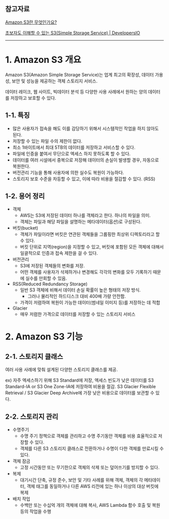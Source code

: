 ## 참고자료

[Amazon S3란 무엇인가요?](https://docs.aws.amazon.com/ko_kr/AmazonS3/latest/userguide/Welcome.html)

[초보자도 이해할 수 있는 S3(Simple Storage Service) | DevelopersIO](https://dev.classmethod.jp/articles/for-beginner-s3-explanation/)

---

# 1. Amazon S3 개요

Amazon S3(Amazon Simple Storage Service)는 업계 최고의 확장성, 데이터 가용성, 보안 및 성능을 제공하는 객체 스토리지 서비스.

데이터 레이크, 웹 사이트, 빅데이터 분석 등 다양한 사용 사례에서 원하는 양의 데이터를 저장하고 보호할 수 있다.

## 1-1. 특징

- 많은 사용자가 접속을 해도 이를 감당하기 위해서 시스템적인 작업을 하지 않아도 된다.
- 저장할 수 있는 파일 수의 제한이 없다.
- 최소 1바이트에서 최대 5TB의 데이터를 저장하고 서비스할 수 있다.
- 파일에 인증을 붙여서 무단으로 엑세스 하지 못하도록 할 수 있다.
- 데이터를 여러 시설에서 중복으로 저장해 데이터의 손실이 발생할 경우, 자동으로 복원한다.
- 버전관리 기능을 통해 사용자에 의한 실수도 복원이 가능하다.
- 스토리지 보호 수준을 차등할 수 있고, 이에 따라 비용을 절감할 수 있다. (RSS)

## 1-2. 용어 정리

- 객체
    - AWS는 S3에 저장된 데이터 하나를 객체라고 한다. 하나의 파일을 의미.
    - 객체는 파일과 해당 파일을 설명하는 메타데이터(옵션)로 구성된다.
- 버킷(bucket)
    - 객체가 파일이라면 버킷은 연관된 객체들을 그룹핑한 최상위 디렉토리라고 할 수 있다.
    - 버킷 단위로 지역(region)을 지정할 수 있고, 버킷에 포함된 모든 객체에 대해서 일괄적으로 인증과 접속 제한을 걸 수 있다.
- 버전관리
    - S3에 저장된 객체들의 변화를 저장.
    - 어떤 객체를 사용자가 삭제하거나 변경해도 각각의 변화를 모두 기록하기 때문에 실수를 만회할 수 있음.
- RSS(Reduced Redundancy Storage)
    - 일반 S3 객체에 비해서 데이터 손실 확률이 높은 형태의 저장 방식.
        - 그러나 물리적인 하드디스크 대비 400배 가량 안전함.
    - 가격이 저렴하여 복원이 가능한 데이터(썸네일 이미지 등)를 저장하는 데 적합
- Glacier
    - 매우 저렴한 가격으로 데이터를 저장할 수 있는 스토리지 서비스

# 2. Amazon S3 기능

## 2-1. 스토리지 클래스

여러 사용 사례에 맞춰 설계된 다양한 스토리지 클래스를 제공.

ex) 자주 엑세스하기 위해 S3 Standard에 저장, 엑세스 빈도가 낮은 데이터를 S3 Standard-IA or S3 One Zone-IA에 저장하여 비용을 절감. S3 Glacier Flexible Retrieval / S3 Glacier Deep Archive에 가장 낮은 비용으로 데이터를 보관할 수 있다.

## 2-2. 스토리지 관리

- 수명주기
    - 수명 주기 정책으로 객체를 관리하고 수명 주기동안 객체를 비용 효율적으로 저장할 수 있다.
    - 객체를 다른 S3 스토리지 클래스로 전환하거나 수명이 다한 객체를 만료시킬 수 있다.
- 객체 잠금
    - 고정 시간동안 또는 무기한으로 객체의 삭제 또는 덮어쓰기를 방지할 수 있다.
- 복제
    - 대기시간 단축, 규정 준수, 보안 및 기타 사례를 위해 객체, 객체의 각 메타데이터, 객체 태그를 동일하거나 다른 AWS 리전에 있는 하나 이상의 대상 버킷에 복제
- 배치 작업
    - 수백만 또는 수십억 개의 객체에 대해 복사, AWS Lambda 함수 호출 및 복원 등의 작업을 수행